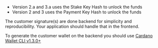 - Version 2.a and 3.a uses the Stake Key Hash to unlock the funds
- Version 2 and 3 uses the Payment Key Hash to unlock the funds

The customer signature(s) are done backend for simplicity and reproducibility.
Your application should handle that in the frontend.

To generate the customer wallet on the backend you should use [Cardano Wallet CLI v1.3.0+](https://github.com/Cardano-Forge/cardano-wallet-cli/releases/tag/1.3.0)
